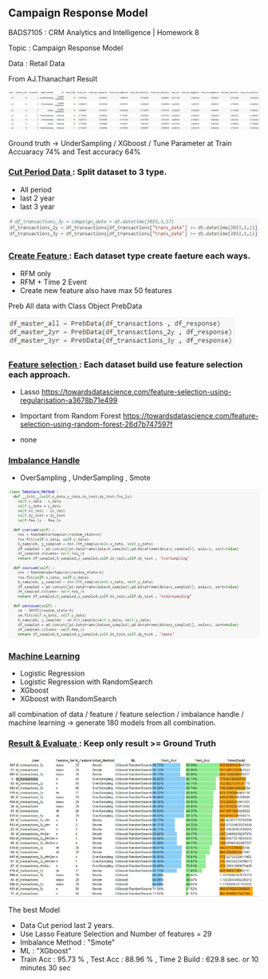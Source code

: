 ## **Campaign Response Model**

BADS7105 : CRM Analytics and Intelligence | Homework 8

Topic : Campaign Response Model

Data : Retail Data

From AJ.Thanachart Result 

<p align="center">
 <img  src="./result_Teacher.png">
</p>

Ground truth -> UnderSampling / XGboost / Tune Parameter at Train Accuaracy 74% and Test accuracy 64%

### <ins> Cut Period Data </ins> : Split dataset to 3 type.

- All period
- last 2 year
- last 3 year

<p align="left">
 <img  src="./CUT_YEARS_PERIOD.JPG">
</p>

### <ins> Create Feature </ins> : Each dataset type create faeture each ways.

- RFM only
- RFM + Time 2 Event
- Create new feature also have max 50 features

Preb All data with Class Object PrebData 

<p align="left">
 <img  src="./PREB_DATA_CLASS.JPG">
</p>

### <ins> Feature selection </ins> : Each dataset build use feature selection each approach.

- Lasso 
<url>https://towardsdatascience.com/feature-selection-using-regularisation-a3678b71e499</url>

- Important from Random Forest
<url>https://towardsdatascience.com/feature-selection-using-random-forest-26d7b747597f</url>

- none

### <ins> Imbalance Handle </ins>

- OverSampling , UnderSampling , Smote

<p align="left">
 <img  src="./IMBALANCE.JPG">
</p>

### <ins> Machine Learning </ins>

- Logistic Regression
- Logistic Regression with RandomSearch
- XGboost 
- XGboost with RandomSearch

all combination of data / feature / feature selection / imbalance handle / machine learning -> generate 180 models from all combination.

### <ins> Result & Evaluate </ins> : Keep only result >= Ground Truth

<p align="center">
 <img  src="./result_mytest.JPG">
</p>

The best Model 
- Data Cut period last 2 years.
- Use Lasso Feature Selection and Number of features = 29
- Imbalance Method : "Smote"
- ML : "XGboost"
- Train Acc : 95.73 % , Test Acc : 88.96 % , Time 2 Build : 629.8 sec. or  10 minutes 30 sec
